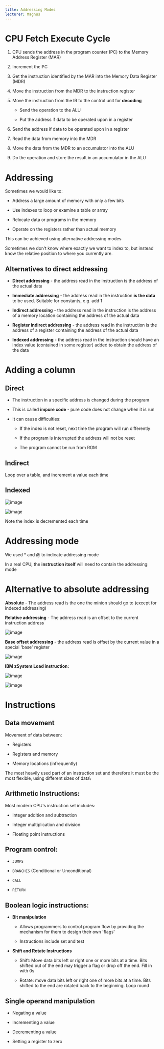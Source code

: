 ```yaml
---
title: Addressing Modes
lecturer: Magnus
---
```


# CPU Fetch Execute Cycle

1.  CPU sends the address in the program counter (PC) to the Memory
    Address Register (MAR)

2.  Increment the PC

3.  Get the instruction identified by the MAR into the Memory Data
    Register (MDR)

4.  Move the instruction from the MDR to the instruction register

5.  Move the instruction from the IR to the control unit for
    **decoding**

    -   Send the operation to the ALU

    -   Put the address if data to be operated upon in a register

6.  Send the address if data to be operated upon in a register

7.  Read the data from memory into the MDR

8.  Move the data from the MDR to an accumulator into the ALU

9.  Do the operation and store the result in an accumulator in the ALU

# Addressing

Sometimes we would like to:

-   Address a large amount of memory with only a few bits

-   Use indexes to loop or examine a table or array

-   Relocate data or programs in the memory

-   Operate on the registers rather than actual memory

This can be achieved using alternative addressing modes

Sometimes we don't know where exactly we want to index to, but instead
know the relative position to where you currently are.

## Alternatives to direct addressing

-   **Direct addressing** - the address read in the instruction is the
    address of the actual data

-   **Immediate addressing** - the address read in the instruction **is
    the data** to be used. Suitable for constants, e.g. add 1

-   **Indirect addressing** - the address read in the instruction is the
    address of a memory location containing the address of the actual
    data

-   **Register indirect addressing** - the address read in the
    instruction is the address of a register containing the address of
    the actual data

-   **Indexed addressing** - the address read in the instruction should
    have an index value (contained in some register) added to obtain the
    address of the data

# Adding a column

## Direct

-   The instruction in a specific address is changed during the program

-   This is called **impure code** - pure code does not change when it
    is run

-   It can cause difficulties:

    -   If the index is not reset, next time the program will run
        differently

    -   If the program is interrupted the address will not be reset

    -   The program cannot be run from ROM

## Indirect

Loop over a table, and increment a value each time

## Indexed

![image](/img/Year_1/CSys/DEMA/Addressing_Modes/indexed.webp)

![image](/img/Year_1/CSys/DEMA/Addressing_Modes/indexed1.webp)

Note the index is decremented each time

# Addressing mode

We used \* and @ to indicate addressing mode

In a real CPU, the **instruction itself** will need to contain the
addressing mode

# Alternative to absolute addressing

**Absolute** - The address read is the one the minion should go to
(except for indexed addressing)

**Relative addressing** - The address read is an offset to the current
instruction address

![image](/img/Year_1/CSys/DEMA/Addressing_Modes/alternative.webp)

**Base offset addressing** - the address read is offset by the current
value in a special 'base' register

![image](/img/Year_1/CSys/DEMA/Addressing_Modes/alternative1.webp)

**IBM zSystem Load instruction:**

![image](/img/Year_1/CSys/DEMA/Addressing_Modes/alternative2.webp)

![image](/img/Year_1/CSys/DEMA/Addressing_Modes/alternative3.webp)

# Instructions

## Data movement

Movement of data between:

-   Registers

-   Registers and memory

-   Memory locations (infrequently)

The most heavily used part of an instruction set and therefore it must
be the most flexible, using different sizes of data\

## Arithmetic Instructions:

Most modern CPU's instruction set includes:

-   Integer addition and subtraction

-   Integer multiplication and division

-   Floating point instructions

## Program control:

-   `JUMPS`

-   `BRANCHES` (Conditional or Unconditional)

-   `CALL`

-   `RETURN`

## Boolean logic instructions:

-   **Bit manipulation**

    -   Allows programmers to control program flow by providing the
        mechanism for them to design their own 'flags'

    -   Instructions include set and test

-   **Shift and Rotate Instructions**

    -   Shift: Move data bits left or right one or more bits at a time.
        Bits shifted out of the end may trigger a flag or drop off the
        end. Fill in with 0s

    -   Rotate: move data bits left or right one of more bits at a time.
        Bits shifted to the end are rotated back to the beginning. Loop
        round

## Single operand manipulation

-   Negating a value

-   Incrementing a value

-   Decrementing a value

-   Setting a register to zero
